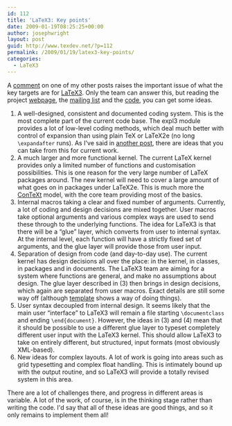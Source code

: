 ```yaml
---
id: 112
title: 'LaTeX3: Key points'
date: 2009-01-19T08:25:25+00:00
author: josephwright
layout: post
guid: http://www.texdev.net/?p=112
permalink: /2009/01/19/latex3-key-points/
categories:
  - LaTeX3
---
```

A [comment](/2009/01/11/xetex-and-luatex-directions/#comment-41) on one of my other posts raises the important issue of what the key targets are for [LaTeX3](https://www.latex-project.org/latex3.html). Only the team can answer this, but reading the project [webpage](https://www.latex-project.org/latex3.html), the [mailing list](https://listserv.uni-heidelberg.de/cgi-bin/wa?A0=LATEX-) and the [code](https://www.latex-project.org/svnroot/experimental/trunk/), you can get some ideas.

1. A well-designed, consistent and documented coding system. This is the most complete part of the current code base. The expl3 module provides a lot of low-level coding methods, which deal much better with control of expansion than using plain TeX or LaTeX2e (no long `\expandafter` runs). As I've said in [another post](/2009/01/18/taking-good-practice-from-latex3/), there are ideas that you can take from this for current work.
2. A much larger and more functional kernel. The current LaTeX kernel provides only a limited number of functions and customisation possibilities. This is one reason for the very large number of LaTeX packages around. The new kernel will need to cover a large amount of what goes on in packages under LaTeX2e. This is much more the [ConTeXt](http://wiki.contextgarden.net) model, with the core team providing most of the basics.
3. Internal macros taking a clear and fixed number of arguments. Currently, a lot of coding and design decisions are mixed together. User macros take optional arguments and various complex ways are used to send these through to the underlying functions. The idea for LaTeX3 is that there will be a “glue” layer, which converts from user to internal syntax. At the internal level, each function will have a strictly fixed set of arguments, and the glue layer will provide those from user input.
4. Separation of design from code (and day-to-day use). The current kernel has design decisions all over the place: in the kernel, in classes, in packages and in documents. The LaTeX3 team are aiming for a system where functions are general, and make no assumptions about design. The glue layer described in (3) then brings in design decisions, which again are separated from user macros. Exact details are still some way off (although [template](/2009/01/05/the-latex3-template-concept/) shows a way of doing things).
5. User syntax decoupled from internal design. It seems likely that the main user “interface” to LaTeX3 will remain a file starting `\documentclass` and ending `\end{document}`. However, the ideas in (3) and (4) mean that it should be possible to use a different glue layer to typeset completely different user input with the LaTeX3 kernel. This should allow LaTeX3 to take on entirely different, but structured, input formats (most obviously XML-based).
6. New ideas for complex layouts. A lot of work is going into areas such as grid typesetting and complex float handling. This is intimately bound up with the output routine, and so LaTeX3 will provide a totally revised system in this area.

There are a lot of challenges there, and progress in different areas is variable. A lot of the work, of course, is in the thinking stage rather than writing the code. I'd say that all of these ideas are good things, and so it only remains to implement them all!
